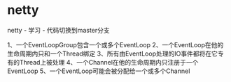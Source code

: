 # netty
netty - 学习 - 代码切换到master分支

1、一个EventLoopGroup包含一个或多个EventLoop
2、一个EventLoop在他的生命周期内只和一个Thread绑定
3、所有由EventLoop处理的IO事件都将在它专有的Thread上被处理
4、一个Channel在他的生命周期内只注册于一个EventLoop
5、一个EventLoop可能会被分配给一个或多个Channel
